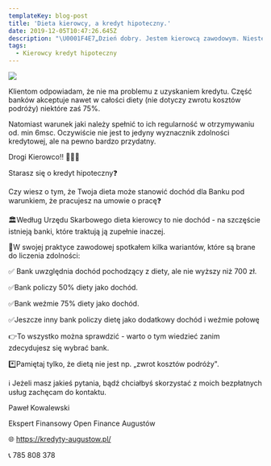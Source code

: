 ```yaml
---
templateKey: blog-post
title: 'Dieta kierowcy, a kredyt hipoteczny.'
date: 2019-12-05T10:47:26.645Z
description: "\U0001F4E7„Dzień dobry. Jestem kierowcą zawodowym. Niestety jak to często bywa w tym zawodzie, otrzymuje podstawę jedynie 1800zł netto plus diety ok. 5 tys. zł. Czy w tej sytuacji mam szansę na kredyt hipoteczny?”"
tags:
  - Kierowcy kredyt hipoteczny
---
```

![](/img/dieta-kierowcy.png)

Klientom odpowiadam, że nie ma problemu z uzyskaniem kredytu. Część banków akceptuje nawet w całości diety (nie dotyczy zwrotu kosztów podróży) niektóre zaś 75%.

Natomiast warunek jaki należy spełnić to ich regularność w otrzymywaniu od. min 6msc. Oczywiście nie jest to jedyny wyznacznik zdolności kredytowej, ale na pewno bardzo przydatny.



Drogi Kierowco‼️ 🚛🚌🚗

Starasz się o kredyt hipoteczny❓



Czy wiesz o tym, że Twoja dieta może stanowić dochód dla Banku pod warunkiem, że pracujesz na umowie o pracę❓



🏛Według Urzędu Skarbowego dieta kierowcy to nie dochód - na szczęście istnieją banki, które traktują ją zupełnie inaczej.



👔W swojej praktyce zawodowej spotkałem kilka wariantów, które są brane do liczenia zdolności:

✅ Bank uwzględnia dochód pochodzący z diety, ale nie wyższy niż 700 zł.

✅Bank policzy 50% diety jako dochód.

✅Bank weźmie 75% diety jako dochód.

✅Jeszcze inny bank policzy dietę jako dodatkowy dochód i weźmie połowę



👉To wszystko można sprawdzić - warto o tym wiedzieć zanim zdecydujesz się wybrać bank.



\*️⃣Pamiętaj tylko, że dietą nie jest np. „zwrot kosztów podróży".



ℹ️ Jeżeli masz jakieś pytania, bądź chciałbyś skorzystać z moich bezpłatnych usług zachęcam do kontaktu.



Paweł Kowalewski

Ekspert Finansowy Open Finance Augustów

🌐 https://kredyty-augustow.pl/

📞 785 808 378
